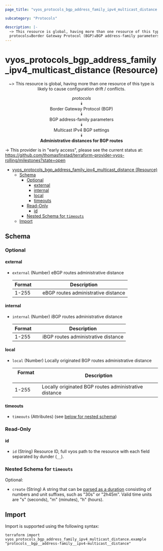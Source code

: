 ```yaml
---
page_title: "vyos_protocols_bgp_address_family_ipv4_multicast_distance Resource - vyos"

subcategory: "Protocols"

description: |-
  ~> This resource is global, having more than one resource of this type is likely to cause configuration drift / conflicts.
  protocols⯯Border Gateway Protocol (BGP)⯯BGP address-family parameters⯯Multicast IPv4 BGP settings⯯Administrative distances for BGP routes
---
```


# vyos_protocols_bgp_address_family_ipv4_multicast_distance (Resource)
<center>

~> This resource is global, having more than one resource of this type is likely to cause configuration drift / conflicts.

*protocols*  
⯯  
Border Gateway Protocol (BGP)  
⯯  
BGP address-family parameters  
⯯  
Multicast IPv4 BGP settings  
⯯  
**Administrative distances for BGP routes**


</center>

-> This provider is in "early access", please see the current status at: https://github.com/thomasfinstad/terraform-provider-vyos-rolling/milestones?state=open

<!--TOC-->

- [vyos_protocols_bgp_address_family_ipv4_multicast_distance (Resource)](#vyos_protocols_bgp_address_family_ipv4_multicast_distance-resource)
  - [Schema](#schema)
    - [Optional](#optional)
      - [external](#external)
      - [internal](#internal)
      - [local](#local)
      - [timeouts](#timeouts)
    - [Read-Only](#read-only)
      - [id](#id)
    - [Nested Schema for `timeouts`](#nested-schema-for-timeouts)
  - [Import](#import)

<!--TOC-->

<!-- schema generated by tfplugindocs -->
## Schema

### Optional

#### external
- `external` (Number) eBGP routes administrative distance

    |  Format  &emsp;|  Description                          |
    |----------|---------------------------------------|
    |  1-255   &emsp;|  eBGP routes administrative distance  |
#### internal
- `internal` (Number) iBGP routes administrative distance

    |  Format  &emsp;|  Description                          |
    |----------|---------------------------------------|
    |  1-255   &emsp;|  iBGP routes administrative distance  |
#### local
- `local` (Number) Locally originated BGP routes administrative distance

    |  Format  &emsp;|  Description                                            |
    |----------|---------------------------------------------------------|
    |  1-255   &emsp;|  Locally originated BGP routes administrative distance  |
#### timeouts
- `timeouts` (Attributes) (see [below for nested schema](#nestedatt--timeouts))

### Read-Only

#### id
- `id` (String) Resource ID, full vyos path to the resource with each field separated by dunder (`__`).

<a id="nestedatt--timeouts"></a>
### Nested Schema for `timeouts`

Optional:

- `create` (String) A string that can be [parsed as a duration](https://pkg.go.dev/time#ParseDuration) consisting of numbers and unit suffixes, such as &#34;30s&#34; or &#34;2h45m&#34;. Valid time units are &#34;s&#34; (seconds), &#34;m&#34; (minutes), &#34;h&#34; (hours).

## Import

Import is supported using the following syntax:

```shell
terraform import vyos_protocols_bgp_address_family_ipv4_multicast_distance.example "protocols__bgp__address-family__ipv4-multicast__distance"
```

